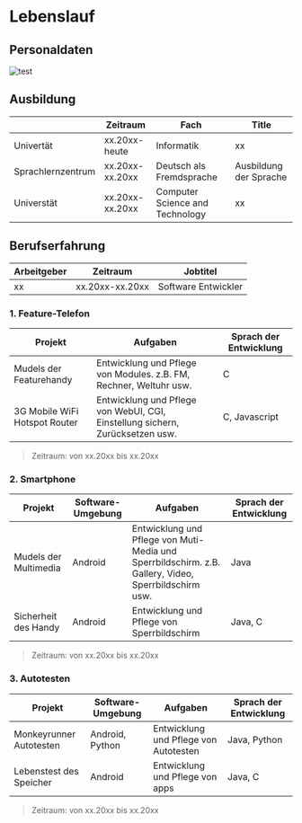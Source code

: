 # Lebenslauf

## Personaldaten

![test](https://help.github.com/assets/images/site/set-up-git.gif)

## Ausbildung

|  | Zeitraum | Fach | Title |
| ---- | ---- | ---- | --- |
| Univertät | xx.20xx-heute | Informatik | xx |
| Sprachlernzentrum | xx.20xx-xx.20xx | Deutsch als Fremdsprache | Ausbildung der Sprache |
| Universtät | xx.20xx-xx.20xx | Computer Science and Technology | xx |

## Berufserfahrung

| Arbeitgeber | Zeitraum | Jobtitel |
| --- | --- | --- |
| xx | xx.20xx-xx.20xx | Software Entwickler |

### 1. Feature-Telefon

| Projekt | Aufgaben | Sprach der Entwicklung |
| --- | --- | --- |
| Mudels der Featurehandy | Entwicklung und Pflege von Modules. z.B. FM, Rechner, Weltuhr usw. | C |
| 3G Mobile WiFi Hotspot Router | Entwicklung und Pflege von WebUI, CGI, Einstellung sichern, Zurücksetzen usw. | C, Javascript |

> Zeitraum: von xx.20xx bis xx.20xx

### 2. Smartphone

| Projekt | Software-Umgebung | Aufgaben | Sprach der Entwicklung |
| --- | --- | --- | --- |
| Mudels der Multimedia | Android | Entwicklung und Pflege von Muti-Media und Sperrbildschirm. z.B. Gallery, Video, Sperrbildschirm usw. | Java |
| Sicherheit des Handy | Android | Entwicklung und Pflege von Sperrbildschirm | Java, C |

> Zeitraum: von xx.20xx bis xx.20xx

### 3. Autotesten

| Projekt | Software-Umgebung | Aufgaben | Sprach der Entwicklung |
| --- | --- | --- | --- |
| Monkeyrunner Autotesten | Android, Python | Entwicklung und Pflege von Autotesten | Java, Python |
| Lebenstest des Speicher | Android | Entwicklung und Pflege von apps | Java, C |

> Zeitraum: von xx.20xx bis xx.20xx

